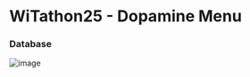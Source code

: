 # WiTathon25 - Dopamine Menu
### Database 
![image](https://github.com/user-attachments/assets/37de9eaf-571a-465b-be17-f9b61f087e9e)
